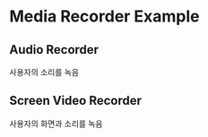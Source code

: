 # Media Recorder Example

## Audio Recorder

사용자의 소리를 녹음

## Screen Video Recorder

사용자의 화면과 소리를 녹음
